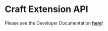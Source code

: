 # Craft Extension API

Please see the Developer Documentation [**here**](https://documentation.developer.craft.do/)!
